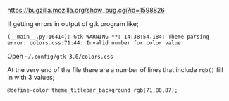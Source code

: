 https://bugzilla.mozilla.org/show_bug.cgi?id=1598826

If getting errors in output of gtk program like;

`(__main__.py:16414): Gtk-WARNING **: 14:38:54.184: Theme parsing error: colors.css:71:44: Invalid number for color value`



Open `~/.config/gtk-3.0/colors.css`

At the very end of the file there are a number of lines that include `rgb()` fill in with 3 values; 

`@define-color theme_titlebar_background rgb(71,80,87);`